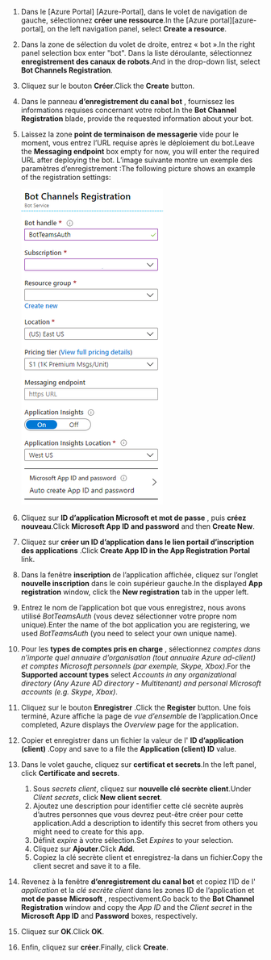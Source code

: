 1. <span data-ttu-id="8aa79-101">Dans le [Azure Portal] [Azure-Portal], dans le volet de navigation de gauche, sélectionnez **créer une ressource**.</span><span class="sxs-lookup"><span data-stu-id="8aa79-101">In the [Azure portal][azure-portal], on the left navigation panel, select **Create a resource**.</span></span>
1. <span data-ttu-id="8aa79-102">Dans la zone de sélection du volet de droite, entrez « bot ».</span><span class="sxs-lookup"><span data-stu-id="8aa79-102">In the right panel selection box enter "bot".</span></span> <span data-ttu-id="8aa79-103">Dans la liste déroulante, sélectionnez **enregistrement des canaux de robots**.</span><span class="sxs-lookup"><span data-stu-id="8aa79-103">And in the drop-down list, select **Bot Channels Registration**.</span></span>
1. <span data-ttu-id="8aa79-104">Cliquez sur le bouton **Créer**.</span><span class="sxs-lookup"><span data-stu-id="8aa79-104">Click the **Create** button.</span></span>
1. <span data-ttu-id="8aa79-105">Dans le panneau **d’enregistrement du canal bot** , fournissez les informations requises concernant votre robot.</span><span class="sxs-lookup"><span data-stu-id="8aa79-105">In the **Bot Channel Registration** blade, provide the requested information about your bot.</span></span>
1. <span data-ttu-id="8aa79-106">Laissez la zone **point de terminaison de messagerie** vide pour le moment, vous entrez l’URL requise après le déploiement du bot.</span><span class="sxs-lookup"><span data-stu-id="8aa79-106">Leave the **Messaging endpoint** box empty for now, you will enter the required URL after deploying the bot.</span></span> <span data-ttu-id="8aa79-107">L’image suivante montre un exemple des paramètres d’enregistrement :</span><span class="sxs-lookup"><span data-stu-id="8aa79-107">The following picture shows an example of the registration settings:</span></span>

    ![inscription des canaux de l’application bot](../../assets/images/authentication/auth-bot-channels-registration.png)

1. <span data-ttu-id="8aa79-109">Cliquez sur **ID d’application Microsoft et mot de passe** , puis **créez nouveau**.</span><span class="sxs-lookup"><span data-stu-id="8aa79-109">Click **Microsoft App ID and password** and then **Create New**.</span></span>
1. <span data-ttu-id="8aa79-110">Cliquez sur **créer un ID d’application dans le lien portail d’inscription des applications** .</span><span class="sxs-lookup"><span data-stu-id="8aa79-110">Click **Create App ID in the App Registration Portal** link.</span></span>
1. <span data-ttu-id="8aa79-111">Dans la fenêtre **inscription** de l’application affichée, cliquez sur l’onglet **nouvelle inscription** dans le coin supérieur gauche.</span><span class="sxs-lookup"><span data-stu-id="8aa79-111">In the displayed **App registration** window, click the **New registration** tab in the upper left.</span></span>
1. <span data-ttu-id="8aa79-112">Entrez le nom de l’application bot que vous enregistrez, nous avons utilisé *BotTeamsAuth* (vous devez sélectionner votre propre nom unique).</span><span class="sxs-lookup"><span data-stu-id="8aa79-112">Enter the name of the bot application you are registering, we used *BotTeamsAuth* (you need to select your own unique name).</span></span>
1. <span data-ttu-id="8aa79-113">Pour les **types de comptes pris en charge** , sélectionnez *comptes dans n’importe quel annuaire d’organisation (tout annuaire Azure ad-client) et comptes Microsoft personnels (par exemple, Skype, Xbox)*.</span><span class="sxs-lookup"><span data-stu-id="8aa79-113">For the **Supported account types** select *Accounts in any organizational directory (Any Azure AD directory - Multitenant) and personal Microsoft accounts (e.g. Skype, Xbox)*.</span></span>
1. <span data-ttu-id="8aa79-114">Cliquez sur le bouton **Enregistrer** .</span><span class="sxs-lookup"><span data-stu-id="8aa79-114">Click the **Register** button.</span></span> <span data-ttu-id="8aa79-115">Une fois terminé, Azure affiche la page de *vue d’ensemble* de l’application.</span><span class="sxs-lookup"><span data-stu-id="8aa79-115">Once completed, Azure displays the *Overview* page for the application.</span></span>
1. <span data-ttu-id="8aa79-116">Copier et enregistrer dans un fichier la valeur de l' **ID d’application (client)** .</span><span class="sxs-lookup"><span data-stu-id="8aa79-116">Copy and save to a file the **Application (client) ID** value.</span></span>
1. <span data-ttu-id="8aa79-117">Dans le volet gauche, cliquez sur **certificat et secrets**.</span><span class="sxs-lookup"><span data-stu-id="8aa79-117">In the left panel, click **Certificate and secrets**.</span></span>
    1. <span data-ttu-id="8aa79-118">Sous *secrets client*, cliquez sur **nouvelle clé secrète client**.</span><span class="sxs-lookup"><span data-stu-id="8aa79-118">Under *Client secrets*, click **New client secret**.</span></span>
    1. <span data-ttu-id="8aa79-119">Ajoutez une description pour identifier cette clé secrète auprès d’autres personnes que vous devrez peut-être créer pour cette application.</span><span class="sxs-lookup"><span data-stu-id="8aa79-119">Add a description to identify this secret from others you might need to create for this app.</span></span>
    1. <span data-ttu-id="8aa79-120">Définit *expire* à votre sélection.</span><span class="sxs-lookup"><span data-stu-id="8aa79-120">Set *Expires* to your selection.</span></span>
    1. <span data-ttu-id="8aa79-121">Cliquez sur **Ajouter**.</span><span class="sxs-lookup"><span data-stu-id="8aa79-121">Click **Add**.</span></span>
    1. <span data-ttu-id="8aa79-122">Copiez la clé secrète client et enregistrez-la dans un fichier.</span><span class="sxs-lookup"><span data-stu-id="8aa79-122">Copy the client secret and save it to a file.</span></span>
1. <span data-ttu-id="8aa79-123">Revenez à la fenêtre **d’enregistrement du canal bot** et copiez l’ID de l' *application* et la *clé secrète client* dans les zones ID de l’application et **mot de passe** **Microsoft** , respectivement.</span><span class="sxs-lookup"><span data-stu-id="8aa79-123">Go back to the **Bot Channel Registration** window and copy the *App ID* and the *Client secret* in the **Microsoft App ID** and **Password** boxes, respectively.</span></span>
1. <span data-ttu-id="8aa79-124">Cliquez sur **OK**.</span><span class="sxs-lookup"><span data-stu-id="8aa79-124">Click **OK**.</span></span>
1. <span data-ttu-id="8aa79-125">Enfin, cliquez sur **créer**.</span><span class="sxs-lookup"><span data-stu-id="8aa79-125">Finally, click **Create**.</span></span>
